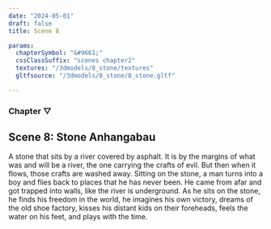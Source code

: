 ```yaml
---
date: "2024-05-01"
draft: false
title: Scene 8

params:
  chapterSymbol: "&#9661;"
  cssClassSuffix: "scenes chapter2"
  textures: "/3dmodels/8_stone/textures"
  gltfsource: "/3dmodels/8_stone/8_stone.gltf"

---
```

### Chapter &#9661;
## Scene 8: Stone Anhangabau
<canvas id="c"></canvas>

A stone that sits by a river covered by asphalt. It is by the margins of what was and will be a river, the one carrying the crafts of evil. But then when it flows, those crafts are washed away. Sitting on the stone, a man turns into a boy and flies back to places that he has never been. He came from afar and got trapped into walls, like the river is underground. As he sits on the stone, he finds his freedom in the world, he imagines his own victory, dreams of the old shoe factory, kisses his distant kids on their foreheads, feels the water on his feet, and plays with the time.

